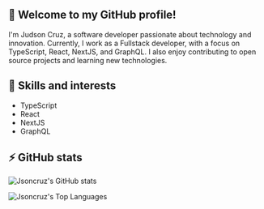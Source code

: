 ## 👋 Welcome to my GitHub profile!

I'm Judson Cruz, a software developer passionate about technology and innovation. Currently, I work as a Fullstack developer, with a focus on TypeScript, React, NextJS, and GraphQL. I also enjoy contributing to open source projects and learning new technologies.

## 💬 Skills and interests

- TypeScript
- React
- NextJS
- GraphQL

## ⚡ GitHub stats

![Jsoncruz's GitHub stats](https://github-readme-stats.vercel.app/api?username=jsoncruz&count_private=true&show_icons=true)

![Jsoncruz's Top Languages](https://github-readme-stats.vercel.app/api/top-langs/?username=jsoncruz&layout=compact)
